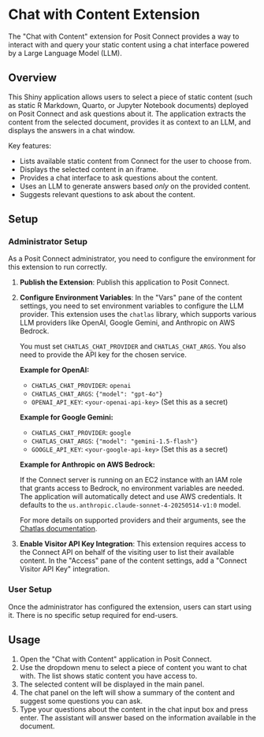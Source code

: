 # Chat with Content Extension

The "Chat with Content" extension for Posit Connect provides a way to interact with and query your static content using a chat interface powered by a Large Language Model (LLM).

## Overview

This Shiny application allows users to select a piece of static content (such as static R Markdown, Quarto, or Jupyter Notebook documents) deployed on Posit Connect and ask questions about it. The application extracts the content from the selected document, provides it as context to an LLM, and displays the answers in a chat window.

Key features:
- Lists available static content from Connect for the user to choose from.
- Displays the selected content in an iframe.
- Provides a chat interface to ask questions about the content.
- Uses an LLM to generate answers based *only* on the provided content.
- Suggests relevant questions to ask about the content.

## Setup

### Administrator Setup

As a Posit Connect administrator, you need to configure the environment for this extension to run correctly.

1.  **Publish the Extension**: Publish this application to Posit Connect.

2.  **Configure Environment Variables**: In the "Vars" pane of the content settings, you need to set environment variables to configure the LLM provider. This extension uses the `chatlas` library, which supports various LLM providers like OpenAI, Google Gemini, and Anthropic on AWS Bedrock.

    You must set `CHATLAS_CHAT_PROVIDER` and `CHATLAS_CHAT_ARGS`. You also need to provide the API key for the chosen service.

    **Example for OpenAI:**

    -   `CHATLAS_CHAT_PROVIDER`: `openai`
    -   `CHATLAS_CHAT_ARGS`: `{"model": "gpt-4o"}`
    -   `OPENAI_API_KEY`: `<your-openai-api-key>` (Set this as a secret)

    **Example for Google Gemini:**

    -   `CHATLAS_CHAT_PROVIDER`: `google`
    -   `CHATLAS_CHAT_ARGS`: `{"model": "gemini-1.5-flash"}`
    -   `GOOGLE_API_KEY`: `<your-google-api-key>` (Set this as a secret)

    **Example for Anthropic on AWS Bedrock:**

    If the Connect server is running on an EC2 instance with an IAM role that grants access to Bedrock, no environment variables are needed. The application will automatically detect and use AWS credentials. It defaults to the `us.anthropic.claude-sonnet-4-20250514-v1:0` model.

    For more details on supported providers and their arguments, see the [Chatlas documentation](https://posit-dev.github.io/chatlas/reference/ChatAuto.html).

3.  **Enable Visitor API Key Integration**: This extension requires access to the Connect API on behalf of the visiting user to list their available content. In the "Access" pane of the content settings, add a "Connect Visitor API Key" integration.

### User Setup

Once the administrator has configured the extension, users can start using it. There is no specific setup required for end-users.

## Usage

1.  Open the "Chat with Content" application in Posit Connect.
2.  Use the dropdown menu to select a piece of content you want to chat with. The list shows static content you have access to.
3.  The selected content will be displayed in the main panel.
4.  The chat panel on the left will show a summary of the content and suggest some questions you can ask.
5.  Type your questions about the content in the chat input box and press enter. The assistant will answer based on the information available in the document.

